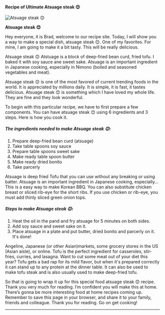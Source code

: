             

#### Recipe of Ultimate Atsuage steak 😊

![Atsuage steak 😊](https://img-global.cpcdn.com/recipes/8223bdbba170031b/751x532cq70/atsuage-steak-%f0%9f%98%8a-recipe-main-photo.jpg)

**Atsuage steak 😊**

Hey everyone, it is Brad, welcome to our recipe site. Today, I will show you a way to make a special dish, atsuage steak 😊. One of my favorites. For mine, I am going to make it a bit tasty. This will be really delicious.

Atsuage steak 😊 Atstuage is a block of deep-fried bean curd, fried tofu. I baked it with soy sauce ane sweet sake. Atsuage is an important ingredient in Japanese cooking, especially in Nimono (boiled and seasoned vegetables and meat).

Atsuage steak 😊 is one of the most favored of current trending foods in the world. It is appreciated by millions daily. It is simple, it is fast, it tastes delicious. Atsuage steak 😊 is something which I have loved my whole life. They are fine and they look wonderful.

To begin with this particular recipe, we have to first prepare a few components. You can have atsuage steak 😊 using 6 ingredients and 3 steps. Here is how you cook it.

##### The ingredients needed to make Atsuage steak 😊:

1.  Prepare deep-fried bean curd (atsuage)
2.  Take table spoons soy sauce
3.  Prepare table spoons sweet sake
4.  Make ready table spoon butter
5.  Make ready dried bonito
6.  Take parcerly

Atsuage is deep fried Tofu that you can use without any breaking or using batter. Atsuage is an important ingredient in Japanese cooking, especially… This is a easy way to make Korean BBQ. You can also substitute chicken breast or sliced rib-eye for the short ribs. If you use chicken or rib-eye, you must add thinly sliced green onion tops.

##### Steps to make Atsuage steak 😊:

1.  Heat the oil in the pand and fry atsuage for 5 minutes on both sides.
2.  Add soy sauce and sweet sake on it.
3.  Place atsuage in a plate and put butter, dried bonito and parcerly on it. It's done!

Angeline, Japanese (or other Asian)markets, some grocery stores in the US (Asian aisle), or online. Tofu is the perfect ingredient for casseroles, stir-fries, curries, and lasagna. Want to cut some meat out of your diet this year? Tofu gets a bad rap for its mild flavor, but when it's prepared correctly it can stand up to any protein at the dinner table. It can also be used to make tofu steak and is also usually used to make deep-fried tofu.

So that is going to wrap it up for this special food atsuage steak 😊 recipe. Thank you very much for reading. I’m confident you will make this at home. There’s gonna be more interesting food at home recipes coming up. Remember to save this page in your browser, and share it to your family, friends and colleague. Thank you for reading. Go on get cooking!

* * *